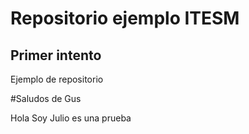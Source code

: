 # Repositorio ejemplo ITESM
## Primer intento

Ejemplo de repositorio

#Saludos de Gus

Hola Soy Julio es una prueba
